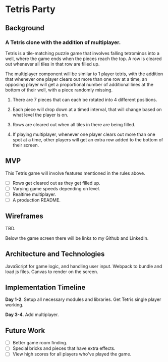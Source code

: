 # Tetris Party

## Background

### A Tetris clone with the addition of multiplayer.

Tetris is a tile-matching puzzle game that involves falling tetrominos into a
well, where the game ends when the pieces reach the top. A row is cleared out
whenever all tiles in that row are filled up.

The multiplayer component will be similar to 1 player tetris, with the addition
that whenever one player clears out more than one row at a time, an opposing
player will get a proportional number of additional lines at the bottom of their
well, with a piece randomly missing. 

1) There are 7 pieces that can each be rotated into 4 different positions.

2) Each piece will drop down at a timed interval, that will change based on what
level the player is on.

3) Rows are cleared out when all tiles in there are being filled.

4) If playing multiplayer, whenever one player clears out more than one spot at
a time, other players will get an extra row added to the bottom of their screen.

## MVP


This Tetris game will involve features mentioned in the rules above. 
- [ ] Rows get cleared out as they get filled up. 
- [ ] Varying game speeds depending on level.
- [ ] Realtime multiplayer.
- [ ] A production README.

## Wireframes

TBD.

Below the game screen there will be links to my Github and LinkedIn.

## Architecture and Technologies

JavaScript for game logic, and handling user input.
Webpack to bundle and load js files.
Canvas to render on the screen.

## Implementation Timeline

**Day 1-2**. Setup all necessary modules and libraries. Get Tetris single player
working.

**Day 3-4**. Add multiplayer. 

## Future Work

- [ ] Better game room finding.
- [ ] Special bricks and pieces that have extra effects.
- [ ] View high scores for all players who've played the game.
